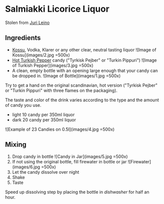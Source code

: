 # Salmiakki Licorice Liquor

Stolen from [Juri Leino](https://gist.github.com/line-o/105633c70311a9c55c61)

## Ingredients

* [Kossu](http://en.wikipedia.org/wiki/Koskenkorva_Viina), Vodka, Klarer or any other clear, neutral tasting liquor ![Image of Kossu](images/2.jpg =500x)
* [Hot Turkish Pepper](http://en.wikipedia.org/wiki/Tyrkisk_Peber) candy ("Tyrkisk Pejber" or "Turkin Pippuri") ![Image of Turkish Pepper](images/3.jpg =500x)
* A clean, empty bottle with an opening large enough that your candy can be dropped in. ![Image of Bottle](images/1.jpg =500x)

Try to get a hand on the original scandinavian, hot version ("Tyrkisk Pejber" or "Turkin Pippuri" with three flames on the packaging).

The taste and color of the drink varies according to the type and the amount of candy you use.

* light 10 candy per 350ml liquor
* dark 20 candy per 350ml liquor

![Example of 23 Candies on 0.5l](images/4.jpg =500x)

## Mixing

1. Drop candy in bottle ![Candy in Jar](images/5.jpg =500x)
2. If not using the original bottle, fill firewater in bottle or jar ![Firewater](images/6.jpg =500x)
2. Let the candy dissolve over night
3. Shake
4. Taste

Speed up dissolving step by placing the bottle in *dishwasher* for half an hour.